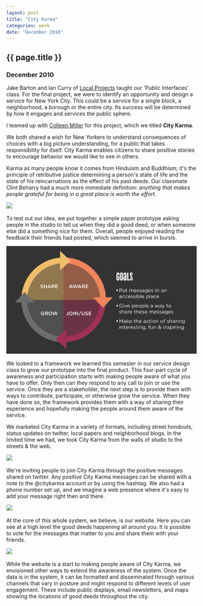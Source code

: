 ```yaml
---
layout: post
title: "City Karma"
categories: work
date: "December 2010"
---
```


## {{ page.title }}

### December 2010

Jake Barton and Ian Curry of [Local Projects](http://localprojects.net/) taught our 'Public Interfaces' class. For the final project, we were to identify an opportunity and design a service for New York City. This could be a service for a single block, a neighborhood, a borough or the entire city. Its success will be determined by how it engages and services the public sphere.

I teamed up with [Colleen Miller](http://clickcolleen.com/) for this project, which we titled **City Karma**.

We both shared a wish for New Yorkers to understand consequences of choices with a big picture understanding, for a public that takes responsibility for itself. City Karma enables citizens to share positive stories to encourage behavior we would like to see in others.

Karma as many people know it comes from Hinduism and Buddhism; it's the principle of retributive justice determining a person's state of life and the state of his reincarnations as the effect of his past deeds. Our classmate Clint Beharry had a much more immediate definition: *anything that makes people grateful for being in a great place is worth the effort*.

![][2]

To test out our idea, we put together a simple paper prototype asking people in the studio to tell us when they did a good deed, or when someone else did a something nice for them. Overall, people enjoyed reading the feedback their friends had posted, which seemed to arrive in bursts.

![Service Growth Framework][4]

We looked to a framework we learned this semester in our service design class to grow our prototype into the final product. This four-part cycle of awareness and participation starts with making people aware of what you have to offer. Only then can they respond to any call to join or use the service. Once they are a stakeholder, the next step is to provide them with ways to contribute, participate, or otherwise grow the service. When they have done so, the framework provides them with a way of sharing their experience and hopefully making the people around them aware of the service.

We marketed City Karma in a variety of formats, including street hondouts, status updates on twitter, local papers and neighborhood blogs. In the limited time we had, we took City Karma from the walls of studio to the streets & the web.

![][0]

We're inviting people to join City Karma through the positive messages shared on twitter. Any positive City Karma messages can be shared with a note to the @citykarma account or by using the hashtag. We also had a phone number set up, and we imagine a web presence where it's easy to add your message right then and there.

![][1]

At the core of this whole system, we believe, is our website. Here you can see at a high level the good deeds happening all around you. It is possible to vote for the messages that matter to you and share them with your friends.

![][3]

While the website is a start to making people aware of City Karma, we envisioned other ways to extend the awareness of the system. Once the data is in the system, it can be formatted and disseminated through various channels that vary in posture and might respond to different levels of user engagement. These include public displays, email newsletters, and maps showing the locations of good deeds throughout the city.

  [0]: ../assets/img/portfolio/city-karma-0-620.png
  [1]: ../assets/img/portfolio/city-karma-1-620.png
  [2]: ../assets/img/portfolio/city-karma-2-620.png
  [3]: ../assets/img/portfolio/city-karma-3-525.jpg
  [4]: ../assets/img/portfolio/city-karma-4-620.png
